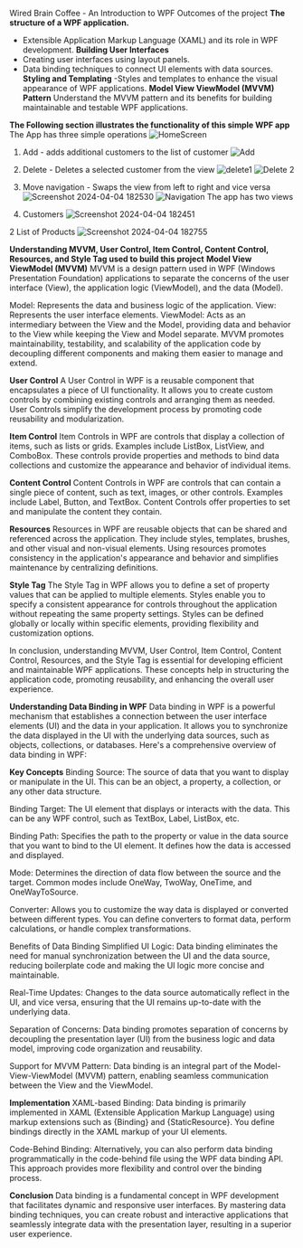 Wired Brain Coffee - An Introduction to WPF
Outcomes of the project
**The structure of a WPF application.**
- Extensible Application Markup Language (XAML) and its role in WPF development.
**Building User Interfaces**
- Creating user interfaces using layout panels.
- Data binding techniques to connect UI elements with data sources.
**Styling and Templating**
-Styles and templates to enhance the visual appearance of WPF applications.
**Model View ViewModel (MVVM) Pattern**
Understand the MVVM pattern and its benefits for building maintainable and testable WPF applications.

**The Following section illustrates the functionality of this simple WPF app**
The App has three simple operations
![HomeScreen](https://github.com/evitacoelho/WiredBrainCoffee.CustomersApp/assets/72261879/526bf697-0c8e-4639-a1be-59d2e13eab2f)

1. Add - adds additional customers to the list of customer
   ![Add](https://github.com/evitacoelho/WiredBrainCoffee.CustomersApp/assets/72261879/785e3db6-9c29-43ab-9cfe-c2f65f717d70)

3. Delete - Deletes a selected customer from the view
![delete1](https://github.com/evitacoelho/WiredBrainCoffee.CustomersApp/assets/72261879/059a5f9a-3721-4e3e-9be7-ba565c20b00f)
![Delete 2](https://github.com/evitacoelho/WiredBrainCoffee.CustomersApp/assets/72261879/7fbfb012-f755-46e6-9365-d37726f064e8)

4. Move navigation - Swaps the view from left to right and vice versa
   ![Screenshot 2024-04-04 182530](https://github.com/evitacoelho/WiredBrainCoffee.CustomersApp/assets/72261879/b9fa5cec-335d-4565-b145-1092353e7bc9)
   ![Navigation](https://github.com/evitacoelho/WiredBrainCoffee.CustomersApp/assets/72261879/b643543e-dc19-4bdd-a01c-37ffbf2f1881)
The app has two views
1. Customers
   ![Screenshot 2024-04-04 182451](https://github.com/evitacoelho/WiredBrainCoffee.CustomersApp/assets/72261879/88bceb3d-1f7b-46df-a0ab-2d1a92be985e)

2 List of Products
![Screenshot 2024-04-04 182755](https://github.com/evitacoelho/WiredBrainCoffee.CustomersApp/assets/72261879/aad86ac9-5bf2-47f0-a9e1-ff489a42b0c7)

**Understanding MVVM, User Control, Item Control, Content Control, Resources, and Style Tag used to build this project**
**Model View ViewModel (MVVM)**
MVVM is a design pattern used in WPF (Windows Presentation Foundation) applications to separate the concerns of the user interface (View), the application logic (ViewModel), and the data (Model).

Model: Represents the data and business logic of the application.
View: Represents the user interface elements.
ViewModel: Acts as an intermediary between the View and the Model, providing data and behavior to the View while keeping the View and Model separate.
MVVM promotes maintainability, testability, and scalability of the application code by decoupling different components and making them easier to manage and extend.

**User Control**
A User Control in WPF is a reusable component that encapsulates a piece of UI functionality. It allows you to create custom controls by combining existing controls and arranging them as needed. User Controls simplify the development process by promoting code reusability and modularization.

**Item Control**
Item Controls in WPF are controls that display a collection of items, such as lists or grids. Examples include ListBox, ListView, and ComboBox. These controls provide properties and methods to bind data collections and customize the appearance and behavior of individual items.

**Content Control**
Content Controls in WPF are controls that can contain a single piece of content, such as text, images, or other controls. Examples include Label, Button, and TextBox. Content Controls offer properties to set and manipulate the content they contain.

**Resources**
Resources in WPF are reusable objects that can be shared and referenced across the application. They include styles, templates, brushes, and other visual and non-visual elements. Using resources promotes consistency in the application's appearance and behavior and simplifies maintenance by centralizing definitions.

**Style Tag**
The Style Tag in WPF allows you to define a set of property values that can be applied to multiple elements. Styles enable you to specify a consistent appearance for controls throughout the application without repeating the same property settings. Styles can be defined globally or locally within specific elements, providing flexibility and customization options.

In conclusion, understanding MVVM, User Control, Item Control, Content Control, Resources, and the Style Tag is essential for developing efficient and maintainable WPF applications. These concepts help in structuring the application code, promoting reusability, and enhancing the overall user experience.


**Understanding Data Binding in WPF**
Data binding in WPF is a powerful mechanism that establishes a connection between the user interface elements (UI) and the data in your application. It allows you to synchronize the data displayed in the UI with the underlying data sources, such as objects, collections, or databases. Here's a comprehensive overview of data binding in WPF:

**Key Concepts**
Binding Source: The source of data that you want to display or manipulate in the UI. This can be an object, a property, a collection, or any other data structure.

Binding Target: The UI element that displays or interacts with the data. This can be any WPF control, such as TextBox, Label, ListBox, etc.

Binding Path: Specifies the path to the property or value in the data source that you want to bind to the UI element. It defines how the data is accessed and displayed.

Mode: Determines the direction of data flow between the source and the target. Common modes include OneWay, TwoWay, OneTime, and OneWayToSource.

Converter: Allows you to customize the way data is displayed or converted between different types. You can define converters to format data, perform calculations, or handle complex transformations.

Benefits of Data Binding
Simplified UI Logic: Data binding eliminates the need for manual synchronization between the UI and the data source, reducing boilerplate code and making the UI logic more concise and maintainable.

Real-Time Updates: Changes to the data source automatically reflect in the UI, and vice versa, ensuring that the UI remains up-to-date with the underlying data.

Separation of Concerns: Data binding promotes separation of concerns by decoupling the presentation layer (UI) from the business logic and data model, improving code organization and reusability.

Support for MVVM Pattern: Data binding is an integral part of the Model-View-ViewModel (MVVM) pattern, enabling seamless communication between the View and the ViewModel.

**Implementation**
XAML-based Binding: Data binding is primarily implemented in XAML (Extensible Application Markup Language) using markup extensions such as {Binding} and {StaticResource}. You define bindings directly in the XAML markup of your UI elements.

Code-Behind Binding: Alternatively, you can also perform data binding programmatically in the code-behind file using the WPF data binding API. This approach provides more flexibility and control over the binding process.

**Conclusion**
Data binding is a fundamental concept in WPF development that facilitates dynamic and responsive user interfaces. By mastering data binding techniques, you can create robust and interactive applications that seamlessly integrate data with the presentation layer, resulting in a superior user experience.



